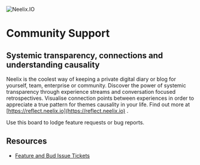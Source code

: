 ![Neelix.IO](https://storage.googleapis.com/neelix-public-bucket-1/neelix-logo-full.png)
# Community Support

## Systemic transparency, connections and understanding causality
Neelix is the coolest way of keeping a private digital diary or blog for yourself, team, enterprise or community. Discover the power of systemic transparency through experience streams and conversation focused retrospectives. Visualise connection points between experiences in order to appreciate a true pattern for themes causality in your life.
Find out more at [https://reflect.neelix.io](https://reflect.neelix.io) .

Use this board to lodge feature requests or bug reports.

## Resources

- [Feature and Bud Issue Tickets](https://github.com/neelix-io/neelix-experiences/issues)
